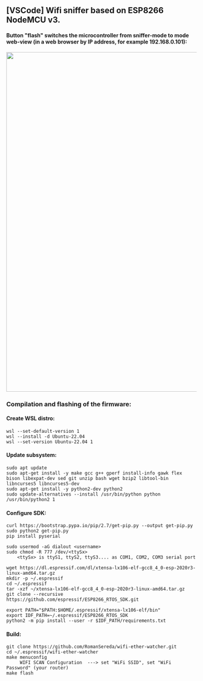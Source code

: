 ## [VSCode] Wifi sniffer based on ESP8266 NodeMCU v3.
#### Button "flash" switches the microcontroller from sniffer-mode to mode web-view (in a web browser by IP address, for example 192.168.0.101):
<img src="https://github.com/RomanSereda/wifi-ether-watcher/blob/master/example.png" width="900">


###  Compilation and flashing of the firmware:

#### Create WSL distro:
    wsl --set-default-version 1
    wsl --install -d Ubuntu-22.04
    wsl --set-version Ubuntu-22.04 1

#### Update subsystem:
    sudo apt update
    sudo apt-get install -y make gcc g++ gperf install-info gawk flex bison libexpat-dev sed git unzip bash wget bzip2 libtool-bin libncurses5 libncurses5-dev
    sudo apt-get install -y python2-dev python2 
    sudo update-alternatives --install /usr/bin/python python /usr/bin/python2 1

#### Configure SDK:
    curl https://bootstrap.pypa.io/pip/2.7/get-pip.py --output get-pip.py
    sudo python2 get-pip.py
    pip install pyserial
    
    sudo usermod -aG dialout <username>
    sudo chmod -R 777 /dev/<ttySx> 
        <ttySx> is ttyS1, ttyS2, ttyS3.... as COM1, COM2, COM3 serial port
    
    wget https://dl.espressif.com/dl/xtensa-lx106-elf-gcc8_4_0-esp-2020r3-linux-amd64.tar.gz
    mkdir -p ~/.espressif
    cd ~/.espressif
    tar -xzf ~/xtensa-lx106-elf-gcc8_4_0-esp-2020r3-linux-amd64.tar.gz
    git clone --recursive https://github.com/espressif/ESP8266_RTOS_SDK.git
    
    export PATH="$PATH:$HOME/.espressif/xtensa-lx106-elf/bin"
    export IDF_PATH=~/.espressif/ESP8266_RTOS_SDK 
    python2 -m pip install --user -r $IDF_PATH/requirements.txt

#### Build:
    git clone https://github.com/RomanSereda/wifi-ether-watcher.git
    cd ~/.espressif/wifi-ether-watcher
    make menuconfig
         WIFI SCAN Configuration  ---> set "WiFi SSID", set "WiFi Password" (your router)
    make flash
